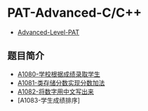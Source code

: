 # PAT-Advanced-C/C++
+ [Advanced-Level-PAT](https://pintia.cn/problem-sets/994805342720868352/problems/type/7)

## 题目简介
+ [A1080-学校根据成绩录取学生](./A1080.cpp)
+ [A1081-类存储分数实现分数加法](./A1081.cpp)
+ [A1082-将数字用中文写出来](./A1082.cpp)
+ [A1083-学生成绩排序]